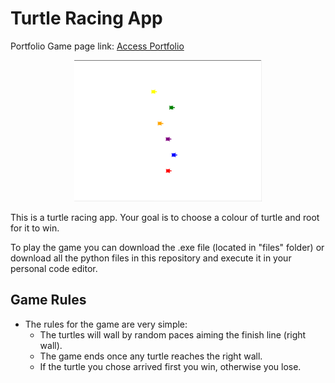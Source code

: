 # Turtle Racing App

Portfolio Game page link: [Access Portfolio](https://meduardaeneves.github.io/portfolio/games/turtle_racing/)

<p align="center">
  <img src="files/turtle_racing_playing.png" width="300">
</p>

<p>This is a turtle racing app. Your goal is to choose a colour of turtle and root for it to win.</p>

<p>To play the game you can download the .exe file (located in "files" folder) or download all the python files in this repository and execute it in your personal code editor.</p>

## Game Rules

<div>
    <ul>
      <li>The rules for the game are very simple:
        <ul>
          <li>The turtles will wall by random paces aiming the finish line (right wall).</li>
          <li>The game ends once any turtle reaches the right wall.</li>
          <li>If the turtle you chose arrived first you win, otherwise you lose.</li>
        </ul>
      </li>
    </ul>
  </div>

